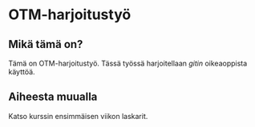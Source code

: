 # OTM-harjoitustyö
## Mikä tämä on?
Tämä on OTM-harjoitustyö. Tässä työssä harjoitellaan *gitin* oikeaoppista käyttöä.
## Aiheesta muualla
Katso kurssin ensimmäisen viikon laskarit.
